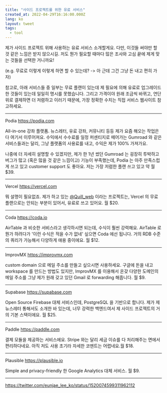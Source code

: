 ```yaml
---
title: "사이드 프로젝트를 위한 유료 서비스"
created_at: 2022-04-29T16:16:00.000Z
lang: ko
layout: tweet
tags:
  - tool
---
```


제가 사이드 프로젝트 위해 사용하는 유료 서비스 소개할게요. 다만, 이것들 써야만 할 것 같은 느낌은 받지 않으시길. 저도 뭔가 필요할 때마다 많은 조사와 고심 끝에 제게 맞는 것들을 선택한 거니까요!

(e.g. 무료로 이렇게 이렇게 하면 할 수 있는데? -> 아 근데 그건 그냥 돈 내고 편히 가자)

참고로, 아래 서비스들 중 일부는 무료 플랜이 있는데 제 필요에 의해 유료로 업그레이드한 것들이 있는데 일일히 명시를 못했습니다. 그리고 가격이야 원래 조금씩 바뀌고, 연단위로 결제하면 더 저렴하고 이러기 때문에, 가장 정확한 수치는 직접 서비스 웹사이트 참고하세요.

---
Podia
https://podia.com

All-in-one 강좌 플랫폼. 뉴스레터, 유료 강좌, 커뮤니티 등등 제가 요즘 해오는 작업은 다 여기서 이루어져요. 수익에서 수수료를 일정 퍼센티지로 떼어가는 Gumroad 와 같은 서비스들과는 달리, 그냥 플랫폼의 사용료를 내고, 수익은 제가 100% 가져가요.

나중에 더 자세히 설명할 수 있겠지만, 제가 한 1년 썼던 Gumroad 는 굉장히 투박하고 버그가 많고 (혹은 많을 것 같은 느낌이고) 기능이 부족했는데, Podia 는 아주 만족스럽게 쓰고 있고 customer support 도 좋아요. 저는 가장 저렴한 플랜 쓰고 있고 약 월 $39.

---
Vercel
https://vercel.com

뭐 설명이 필요없죠. 제가 하고 있는 
[@Quill_web](https://twitter.com/quill_web)
 이라는 프로젝트는, Vercel 의 무료 플랜으로는 안되는 부분이 있어서, 유료로 쓰고 있어요. 월 $20.

---
Coda
https://coda.io

AirTable 과 비슷한 서비스라고 생각하시면 되는데, 수식이 훨씬 강력해요. AirTable 로 뭔가 하려다가 '이런 수식은 적을 수가 없네' 싶으면 Coda 에선 됩니다. 거의 RDB 수준의 쿼리가 가능해서 다양하게 애용 중이에요. 월 $12.

---
ImprovMX
https://improvmx.com

custom domain 으로 메일 주소를 만들고 싶으시면 사용하세요. 구글에 돈을 내고 workspace 를 만드는 방법도 있지만, ImprovMX 를 이용해서 온갖 다양한 도메인의 메일 주소를 그냥 제가 원래 갖고 있던 Gmail 로 forwarding 해줍니다. 월 $9.

---
Supabase
https://supabase.com

Open Source Firebase 대체 서비스인데, PostgreSQL 을 기반으로 합니다. 제가 제 뉴스레터 통해서도 소개한 바 있는데, 너무 강력한 백엔드여서 제 사이드 프로젝트의 거의 기본 스택이에요. 월 $25.

---
Paddle
https://paddle.com

결제 모듈을 제공하는 서비스에요. Stripe 와는 달리 세금 이슈를 다 처리해주는 면에서 편리하다네요. 아직 저도 사용 초기라 자세한 코멘트는 어렵네요.월 $18.

---
Plausible
https://plausible.io

Simple and privacy-friendly 한 Google Analytics 대체 서비스. 월 $9.

---
https://twitter.com/eunjae_lee_ko/status/1520074599311962112
